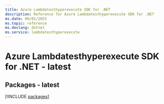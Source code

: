 ```yaml
---
title: Azure Lambdatesthyperexecute SDK for .NET
description: Reference for Azure Lambdatesthyperexecute SDK for .NET
ms.date: 09/01/2025
ms.topic: reference
ms.devlang: dotnet
ms.service: lambdatesthyperexecute
---
```

# Azure Lambdatesthyperexecute SDK for .NET - latest
## Packages - latest
[!INCLUDE [packages](lambdatesthyperexecute-index.md)]